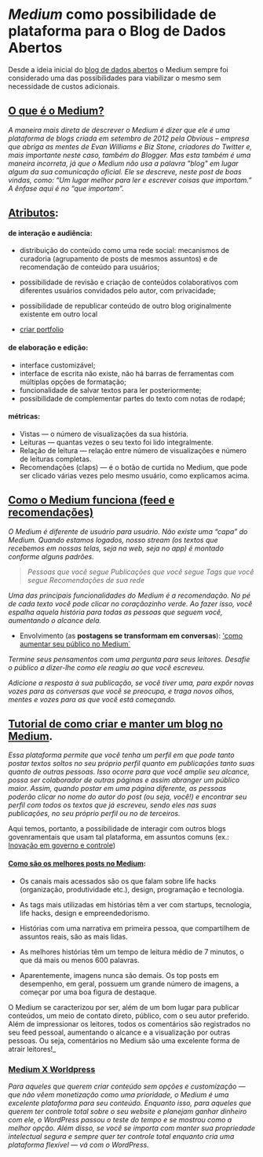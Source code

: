 # _Medium_ como possibilidade de  plataforma para o __Blog de Dados Abertos__

Desde a ideia inicial do [blog de dados abertos](https://github.com/transparencia-mg/blog-dados-abertos) o Medium sempre foi considerado uma das possibilidades para viabilizar o mesmo sem necessidade de custos adicionais.

## [O que é o Medium?](https://tecnoblog.net/131081/medium/)
_A maneira mais direta de descrever o Medium é dizer que ele é uma plataforma de blogs criada em setembro de 2012 pela Obvious – empresa que abriga as mentes de Evan Williams e Biz Stone, criadores do Twitter e, mais importante neste caso, também do Blogger.
Mas esta também é uma maneira incorreta, já que o Medium não usa a palavra "blog" em lugar algum da sua comunicação oficial. Ele se descreve, neste post de boas vindas, como:
“Um lugar melhor para ler e escrever coisas que importam.”
A ênfase aqui é no “que importam”._

## [Atributos](https://rockcontent.com/blog/medium/):

#### de interação e audiência:

* distribuição do conteúdo como uma rede social: mecanismos de curadoria (agrupamento de posts de mesmos assuntos) e de recomendação de conteúdo para usuários;
* possibilidade de revisão e criação de conteúdos colaborativos com diferentes usuários convidados pelo autor, com privacidade;
* possibilidade de republicar conteúdo de outro blog originalmente existente em outro local

* [criar portfolio](https://www.techtudo.com.br/dicas-e-tutoriais/2019/02/como-criar-um-portfolio-online-no-medium.ghtml)

#### de elaboração e edição:

* interface customizável;
* interface de escrita  não existe, não há barras de ferramentas com múltiplas opções de formatação;
* funcionalidade de salvar textos para ler posteriormente;
* possibilidade de complementar partes do texto com notas de rodapé;

#### métricas:

* Vistas — o número de visualizações da sua história.
* Leituras — quantas vezes o seu texto foi lido integralmente.
* Relação de leitura — relação entre número de visualizações e número de leituras completas.
* Recomendações (claps) — é o botão de curtida no Medium, que pode ser clicado várias vezes pelo mesmo usuário, como explicamos acima.

## [Como o Medium funciona (feed e recomendações)](https://medium.com/brasil/como-montar-seu-feed-no-medium-para-ler-conte%C3%BAdos-em-portugu%C3%AAs-d8f57754ba3d)

_O Medium é diferente de usuário para usuário. Não existe uma “capa” do Medium. Quando estamos logados, nosso stream (os textos que recebemos em nossas telas, seja na web, seja no app) é montado conforme alguns padrões._
> _Pessoas que você segue
Publicações que você segue
Tags que você segue
Recomendações de sua rede_

_Uma das principais funcionalidades do Medium é a recomendação. No pé de cada texto você pode clicar no coraçãozinho verde. Ao fazer isso, você espalha aquela história para todas as pessoas que seguem você, aumentando o alcance dela._

* Envolvimento (as __postagens se transformam em conversas__): ['como aumentar seu público no Medium´](https://medium.com/brasil/como-aumentar-seu-p%C3%BAblico-no-medium-98dc565144b0)

_Termine seus pensamentos com uma pergunta para seus leitores. Desafie o público a dizer-lhe como ele reagiu ao que você escreveu._

_Adicione a resposta à sua publicação, se você tiver uma, para expôr novas vozes para as conversas que você se preocupa, e traga novos olhos, mentes e vozes para as que você está começando._

## [Tutorial de como criar e manter um blog no Medium](https://medium.com/brainstorminglines/como-criar-e-manter-um-blog-no-medium-97e16439d909). 

_Essa plataforma permite que você tenha um perfil em que pode tanto postar textos soltos no seu próprio perfil quanto em publicações tanto suas quanto de outras pessoas. Isso ocorre para que você amplie seu alcance, possa ser colaborador de outras páginas e assim abranger um público maior. Assim, quando postar em uma página diferente, as pessoas poderão clicar no nome do autor do post (ou seja, você!) e encontrar seu perfil com todos os textos que já escreveu, sendo eles nas suas publicações, no seu próprio perfil ou no de terceiros._ 

Aqui temos, portanto, a possibilidade de interagir com outros blogs govenramentais que usam tal plataforma, em assuntos comuns (ex.: [Inovação em governo e controle](https://medium.com/inova%C3%A7%C3%A3o-em-governo-e-no-controle))

#### [Como são os melhores posts no Medium](https://rockcontent.com/blog/medium/):

* Os canais mais acessados são os que falam sobre life hacks (organização, produtividade etc.), design, programação e tecnologia.

* As tags mais utilizadas em histórias têm a ver com startups, tecnologia, life hacks, design e empreendedorismo.

* Histórias com uma narrativa em primeira pessoa, que compartilhem de assuntos reais, são as mais lidas.

* As melhores histórias têm um tempo de leitura médio de 7 minutos, o que dá mais ou menos 600 palavras.

* Aparentemente, imagens nunca são demais. Os top posts em desempenho, em geral, possuem um grande número de imagens, a começar por uma boa figura de destaque.

O Medium se caracterizou por ser, além de um bom lugar para publicar conteúdos, um meio de contato direto, público, com o seu autor preferido. Além de impressionar os leitores, todos os comentários são registrados no seu feed pessoal, aumentando o alcance e a visualização por outras pessoas. Ou seja, comentários no Medium são uma excelente forma de atrair leitores!_

### [Medium X Worldpress](https://www.hostinger.com.br/tutoriais/medium-ou-wordpress/)
_Para aqueles que querem criar conteúdo sem opções e customização — que não vêem monetização como uma prioridade, o Medium é uma excelente plataforma para seu conteúdo.
Enquanto isso, para aqueles que querem ter controle total sobre o seu website e planejam ganhar dinheiro com ele, o WordPress passou o teste do tempo e se mostrou como a melhor opção. Além disso, se você se importa com manter sua propriedade intelectual segura e sempre quer ter controle total enquanto cria uma plataforma flexível — vá com o WordPress._